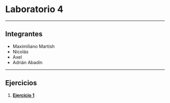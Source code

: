 # Laboratorio 4

---

## **Integrantes**
- Maximiliano Martish  
- Nicolás  
- Axel  
- Adrián Abadín  

---

## **Ejercicios**

1. [**Ejercicio 1**](./src/ejercicio1/Readme.MD)